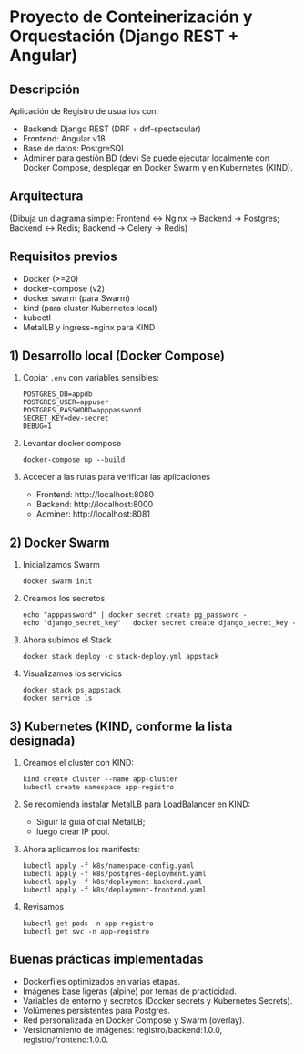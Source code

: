 # Proyecto de Conteinerización y Orquestación (Django REST + Angular)

## Descripción
Aplicación de Registro de usuarios con:
- Backend: Django REST (DRF + drf-spectacular)
- Frontend: Angular v18
- Base de datos: PostgreSQL
- Adminer para gestión BD (dev)
Se puede ejecutar localmente con Docker Compose, desplegar en Docker Swarm y en Kubernetes (KIND).

## Arquitectura
(Dibuja un diagrama simple: Frontend <-> Nginx -> Backend -> Postgres; Backend <-> Redis; Backend -> Celery -> Redis)

## Requisitos previos
- Docker (>=20)
- docker-compose (v2)
- docker swarm (para Swarm)
- kind (para cluster Kubernetes local)
- kubectl
- MetalLB y ingress-nginx para KIND

## 1) Desarrollo local (Docker Compose)
1. Copiar `.env` con variables sensibles:
   ```env
   POSTGRES_DB=appdb
   POSTGRES_USER=appuser
   POSTGRES_PASSWORD=apppassword
   SECRET_KEY=dev-secret
   DEBUG=1
   ```

2. Levantar docker compose
   ```
   docker-compose up --build
   ```
3. Acceder a las rutas para verificar las aplicaciones
   * Frontend: http://localhost:8080
   * Backend: http://localhost:8000
   * Adminer: http://localhost:8081

## 2) Docker Swarm

1. Inicializamos Swarm
   ```
   docker swarm init
   ```
2. Creamos los secretos
   ```
   echo "apppassword" | docker secret create pg_password -
   echo "django_secret_key" | docker secret create django_secret_key -
   ```
3. Ahora subimos el Stack
   ```
   docker stack deploy -c stack-deploy.yml appstack
   ```
4. Visualizamos los servicios
   ```
   docker stack ps appstack
   docker service ls
   ```

## 3) Kubernetes (KIND, conforme la lista designada)

1. Creamos el cluster con KIND:
   ```
   kind create cluster --name app-cluster
   kubectl create namespace app-registro
   ```
2. Se recomienda instalar MetalLB para LoadBalancer en KIND:

   * Siguir la guía oficial MetalLB; 
   * luego crear IP pool.

3. Ahora aplicamos los manifests:
   ```
   kubectl apply -f k8s/namespace-config.yaml
   kubectl apply -f k8s/postgres-deployment.yaml
   kubectl apply -f k8s/deployment-backend.yaml
   kubectl apply -f k8s/deployment-frontend.yaml
   ```
4. Revisamos
   ```
   kubectl get pods -n app-registro
   kubectl get svc -n app-registro
   ```

## Buenas prácticas implementadas

* Dockerfiles optimizados en varias etapas.
* Imágenes base ligeras (alpine) por temas de practicidad.
* Variables de entorno y secretos (Docker secrets y Kubernetes Secrets).
* Volúmenes persistentes para Postgres.
* Red personalizada en Docker Compose y Swarm (overlay).
* Versionamiento de imágenes: registro/backend:1.0.0, registro/frontend:1.0.0.